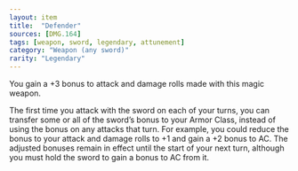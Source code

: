 ```yaml
---
layout: item
title:  "Defender"
sources: [DMG.164]
tags: [weapon, sword, legendary, attunement]
category: "Weapon (any sword)"
rarity: "Legendary"
---
```


You gain a +3 bonus to attack and damage rolls made with this magic weapon.

The first time you attack with the sword on each of your turns, you can transfer some or all of the sword’s bonus to your Armor Class, instead of using the bonus on any attacks that turn. For example, you could reduce the bonus to your attack and damage rolls to +1 and gain a +2 bonus to AC. The adjusted bonuses remain in effect until the start of your next turn, although you must hold the sword to gain a bonus to AC from it.